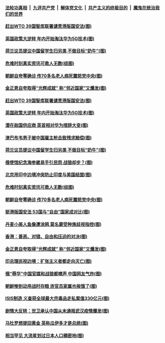 

####  [法轮功真相](../../../../basic/blob/master/README.md?t=07060402) &nbsp;|&nbsp; [九评共产党](../../../../9ping.md/blob/master/README.md?t=07060402) &nbsp;|&nbsp; [解体党文化](../../../../jtdwh.md/blob/master/README.md?t=07060402)  &nbsp;|&nbsp; [共产主义的终极目的](../../../../gczydzjmd.md/blob/master/README.md?t=07060402) &nbsp;|&nbsp; [魔鬼在统治我们的世界](../../../../mgztzwmdsj.md/blob/master/README.md?t=07060402) 

#### [赶出WTO 39国智库联署谴责港版国安法(图)](../pages/p9/938659.md?t=07060402) 

#### [英国政策大逆转 年内开始淘汰华为5G技术(图)](../pages/p9/938705.md?t=07060402) 

#### [荷兰议员提议中国留学生归另类 不做目标“奶牛”(图)](../pages/p9/938694.md?t=07060402) 

#### [危难时刻真实资讯可救人无数(组图)](../pages/p9/938602.md?t=07060402) 

#### [朝鲜自夸零确诊 传70多名老人病死震怒党中央(图)](../pages/p9/938564.md?t=07060402) 

#### [金正恩自夸取得“光辉成就” 称“邻近国家”又爆发(图)](../pages/p9/938572.md?t=07060402) 

#### [赶出WTO 39国智库联署谴责港版国安法(图)](../pages/p9/938659.md?t=07060402) 

#### [英国政策大逆转 年内开始淘汰华为5G技术(图)](../pages/p9/938705.md?t=07060402) 

#### [潜在敌国供应商 英首相对华为措辞大变(图)](../pages/p9/938654.md?t=07060402) 

#### [津巴布韦男子被中国雇主枪击致残求赔偿(图)](../pages/p9/938697.md?t=07060402) 

#### [荷兰议员提议中国留学生归另类 不做目标“奶牛”(图)](../pages/p9/938694.md?t=07060402) 

#### [俄使馆纪念海参崴易手引民怨 战狼却步？(图)](../pages/p9/938648.md?t=07060402) 

#### [北京用印中边境冲突防止印度与美国结盟(图)](../pages/p9/938646.md?t=07060402) 

#### [危难时刻真实资讯可救人无数(组图)](../pages/p9/938602.md?t=07060402) 

#### [朝鲜自夸零确诊 传70多名老人病死震怒党中央(图)](../pages/p9/938564.md?t=07060402) 

#### [挺港版国安法 53国与“自由”国家成对比(图)](../pages/p9/938558.md?t=07060402) 

#### [丹麦小美人鱼像遭涂鸦 莫名蒙受种族歧视指控(图)](../pages/p9/938595.md?t=07060402) 

#### [香港：善恶、对错、自由和压迫的对决(图)](../pages/p9/938594.md?t=07060402) 

#### [金正恩自夸取得“光辉成就” 称“邻近国家”又爆发(图)](../pages/p9/938572.md?t=07060402) 

#### [印总理巡视边境：扩张主义者都走向灭亡(图)](../pages/p9/938560.md?t=07060402) 

#### [俄“辱华”中国官媒和战狼都噤声 中国网友气炸(图)](../pages/p9/938534.md?t=07060402) 

#### [朝鲜惨到动用战时存粮 连官员家属也挨饿了(图)](../pages/p9/938446.md?t=07060402) 

#### [ISIS制造 义查获全球最大宗毒品走私案值330亿元(图)](../pages/p9/938440.md?t=07060402) 

#### [剧情大反转：世卫承认中国从未通报武汉疫情爆发(图)](../pages/p9/938502.md?t=07060402) 

#### [马杜罗想提回黄金 英称瓜伊多才是总统(图)](../pages/p9/938498.md?t=07060402) 

#### [相当罕见 大流星划过日本人口稠密地(图)](../pages/p9/938447.md?t=07060402) 

